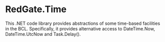 # RedGate.Time

This .NET code library provides abstractions of some time-based facilities in the BCL. Specifically, it provides alternative access to DateTime.Now, DateTime.UtcNow and Task.Delay().    